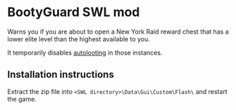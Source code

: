 # BootyGuard SWL mod

Warns you if you are about to open a New York Raid reward chest that has a lower elite level than the highest available to you.

It temporarily disables [autolooting](https://github.com/SecretFox/AutoRepair) in those instances.


## Installation instructions

Extract the zip file into `<SWL directory>\Data\Gui\Custom\Flash\` and restart the game.
